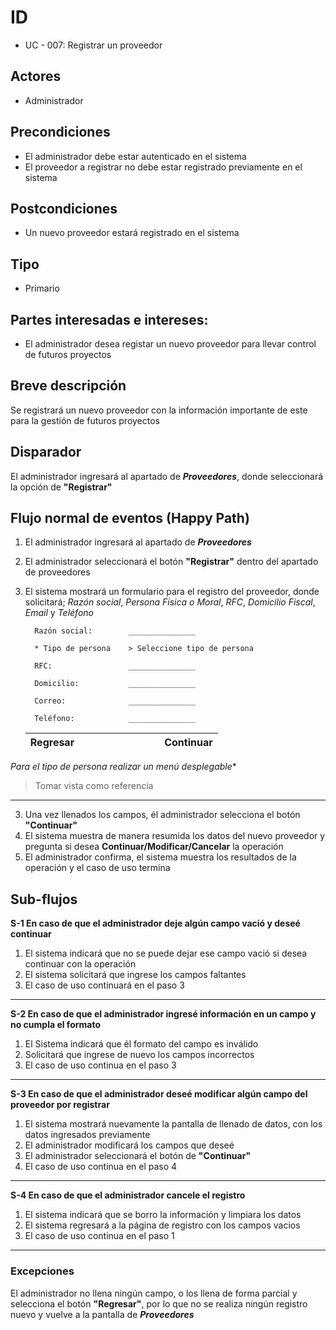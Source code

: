 # ID
 - UC - 007: Registrar un proveedor 
 
## Actores
 * Administrador

## Precondiciones
 * El administrador debe estar autenticado en el sistema
 * El proveedor a registrar no debe estar registrado previamente en el sistema

## Postcondiciones
 * Un nuevo proveedor estará registrado en el sistema
   
## Tipo 
 * Primario

## Partes interesadas e intereses:
- El administrador desea registar un nuevo proveedor para llevar control de futuros proyectos

## Breve descripción
Se registrará un nuevo proveedor con la información importante de este para la gestión de futuros proyectos

## Disparador
El administrador ingresará al apartado de __*Proveedores*__, donde seleccionará la opción de __"Registrar"__

## Flujo normal de eventos (Happy Path)
1. El administrador ingresará al apartado de __*Proveedores*__
1. El administrador seleccionará el botón __"Registrar"__ dentro del apartado de proveedores
1. El sistema mostrará un formulario para el registro del proveedor, donde solicitará;  *Razón social*, *Persona Física o Moral*, *RFC*, *Domicilio Fiscal*, *Email* y *Teléfono*


         Razón social:        _______________

         * Tipo de persona    > Seleccione tipo de persona

         RFC:                 _______________

         Domicilio:           _______________

         Correo:              _______________

         Teléfono:            _______________
             
      |Regresar|||||||||Continuar|
      |:-:|:-:|:-:|:-:|:-:|-|-|-|-|:--------:|

*Para el tipo de persona realizar un menú desplegable**
>Tomar vista como referencia
---
3. Una vez llenados los campos, él administrador selecciona el botón __"Continuar"__
3. El sistema muestra de manera resumida los datos del nuevo proveedor y pregunta si desea __Continuar/Modificar/Cancelar__  la operación
4. El administrador confirma, el sistema muestra los resultados de la operación y el caso de uso termina

## Sub-flujos
__S-1 En caso de que el administrador deje algún campo vació y deseé continuar__
1. El sistema indicará que no se puede dejar ese campo vació si desea continuar con la operación
1. El sistema solicitará que ingrese los campos faltantes
1. El caso de uso continuará en el paso 3
---
__S-2 En caso de que el administrador ingresé información en un campo y no cumpla el formato__
1. El Sistema indicará que él formato del campo es inválido
1. Solicitará que ingrese de nuevo los campos incorrectos
1. El caso de uso continua en el paso 3
---
__S-3 En caso de que el administrador deseé modificar algún campo del proveedor por registrar__
1. El sistema mostrará nuevamente la pantalla de llenado de datos, con los datos ingresados previamente
2. El administrador modificará los campos que deseé
3. El administrador seleccionará el botón de __"Continuar"__
4. El caso de uso continua en el paso 4
---
__S-4 En caso de que el administrador cancele el registro__
1. El sistema indicará que se borro la información y limpiara los datos
2. El sistema regresará a la página de registro con los campos vacios
3. El caso de uso continua en el paso 1
---
### Excepciones
El administrador no llena ningún campo, o los llena de forma parcial y selecciona el botón __"Regresar"__, por lo que no se realiza ningún registro nuevo y vuelve a la pantalla de __*Proveedores*__
